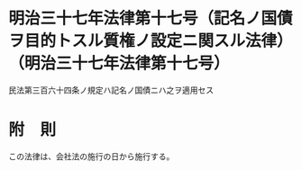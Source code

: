 # 明治三十七年法律第十七号（記名ノ国債ヲ目的トスル質権ノ設定ニ関スル法律）（明治三十七年法律第十七号）
民法第三百六十四条ノ規定ハ記名ノ国債ニハ之ヲ適用セス
# 附　則
この法律は、会社法の施行の日から施行する。
